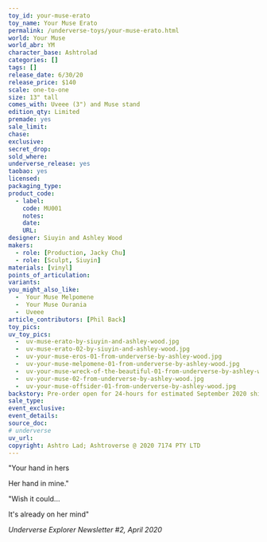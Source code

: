 ```yaml
---
toy_id: your-muse-erato
toy_name: Your Muse Erato
permalink: /underverse-toys/your-muse-erato.html
world: Your Muse
world_abr: YM
character_base: Ashtrolad
categories: []
tags: []
release_date: 6/30/20
release_price: $140
scale: one-to-one
size: 13" tall
comes_with: Uveee (3") and Muse stand
edition_qty: Limited
premade: yes
sale_limit: 
chase: 
exclusive: 
secret_drop:
sold_where: 
underverse_release: yes
taobao: yes
licensed:
packaging_type:
product_code: 
  - label: 
    code: MU001
    notes: 
    date: 
    URL:
designer: Siuyin and Ashley Wood
makers:
  - role: [Production, Jacky Chu]
  - role: [Sculpt, Siuyin]
materials: [vinyl]
points_of_articulation: 
variants: 
you_might_also_like:
  -  Your Muse Melpomene
  -  Your Muse Ourania
  -  Uveee
article_contributors: [Phil Back]
toy_pics:
uv_toy_pics:
  -  uv-muse-erato-by-siuyin-and-ashley-wood.jpg
  -  uv-muse-erato-02-by-siuyin-and-ashley-wood.jpg
  -  uv-your-muse-eros-01-from-underverse-by-ashley-wood.jpg
  -  uv-your-muse-melpomene-01-from-underverse-by-ashley-wood.jpg
  -  uv-your-muse-wreck-of-the-beautiful-01-from-underverse-by-ashley-wood.jpg
  -  uv-your-muse-02-from-underverse-by-ashley-wood.jpg
  -  uv-your-muse-offsider-01-from-underverse-by-ashley-wood.jpg
backstory: Pre-order open for 24-hours for estimated September 2020 shipping. Due to the production process each final figure will have unique variations in their texture patterns. In Greek, "Erato" means "desired" or "lovely". - wikipedia.com
sale_type: 
event_exclusive: 
event_details:
source_doc:
# underverse
uv_url: 
copyright: Ashtro Lad; Ashtroverse @ 2020 7174 PTY LTD
---
```

"Your hand in hers

Her hand in mine."

"Wish it could...

It's already on her mind"

<cite>Underverse Explorer Newsletter #2, April 2020</cite> 